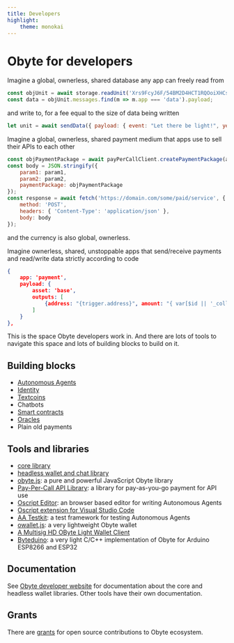 ```yaml
---
title: Developers
highlight:
    theme: monokai
---
```


# Obyte for developers
Imagine a global, ownerless, shared database any app can freely read from
```js
const objUnit = await storage.readUnit('Xrs9FcyJ6F/54BM2D4HCT1RQOoiXHCs/AlNRd/dNXoo=');
const data = objUnit.messages.find(m => m.app === 'data').payload;
```
and write to, for a fee equal to the size of data being written
```js
let unit = await sendData({ payload: { event: "Let there be light!", year: 0 } });
```

Imagine a global, ownerless, shared payment medium that apps use to sell their APIs to each other
```js
const objPaymentPackage = await payPerCallClient.createPaymentPackage(amount);
const body = JSON.stringify({
	param1: param1,
	param2: param2,
	paymentPackage: objPaymentPackage
});
const response = await fetch('https://domain.com/some/paid/service', {
	method: 'POST',
	headers: { 'Content-Type': 'application/json' },
	body: body
});
```
and the currency is also global, ownerless.

Imagine ownerless, shared, unstoppable apps that send/receive payments and read/write data strictly according to code
```json
{
	app: 'payment',
	payload: {
		asset: 'base',
		outputs: [
			{address: "{trigger.address}", amount: "{ var[$id || '_collateral'] }"}
		]
	}
},
```

This is the space Obyte developers work in. And there are lots of tools to navigate this space and lots of building blocks to build on it.

## Building blocks
* [Autonomous Agents](/platform/autonomous-agents)
* [Identity](/platform/identity)
* [Textcoins](/platform/textcoins)
* Chatbots
* [Smart contracts](/platform/smart-contracts)
* [Oracles](/platform/oracles)
* Plain old payments

## Tools and libraries
* [core library](https://github.com/byteball/ocore?target=_blank)
* [headless wallet and chat library](https://github.com/byteball/headless-obyte?target=_blank)
* [obyte.js](https://obytejs.com/?target=_blank): a pure and powerful JavaScript Obyte library
* [Pay-Per-Call API Library](https://github.com/byteball/pay-per-call-API?target=_blank): a library for pay-as-you-go payment for API use
* [Oscript Editor](https://oscript.org/?target=_blank): an browser based editor for writing Autonomous Agents
* [Oscript extension for Visual Studio Code](https://marketplace.visualstudio.com/items?itemName=obyte.oscript-vscode-plugin&target=_blank)
* [AA Testkit](https://github.com/valyakin/aa-testkit?target=_blank): a test framework for testing Autonomous Agents
* [owallet.js](https://github.com/olabs-org/owallet.js?target=_blank): a very lightweight Obyte wallet
* [A Multisig HD OByte Light Wallet Client](https://github.com/guantau/ocore-wallet-client?target=_blank)
* [Byteduino](https://github.com/Papabyte/byteduino?target=_blank): a very light C/C++ implementation of Obyte for Arduino ESP8266 and ESP32

## Documentation
See [Obyte developer website](https://developer.obyte.org/?target=_blank) for documentation about the core and headless wallet libraries. Other tools have their own documentation.

## Grants
There are [grants](/grants) for open source contributions to Obyte ecosystem.
